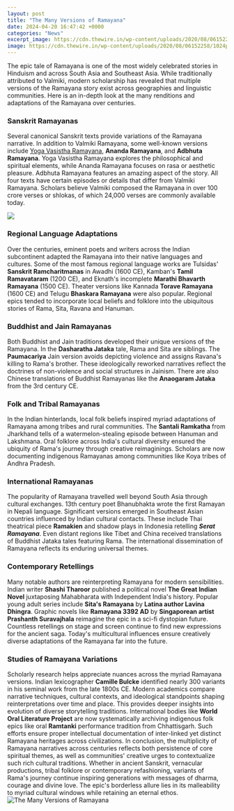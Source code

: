 ```yaml
---
layout: post
title: "The Many Versions of Ramayana"
date: 2024-04-20 16:47:42 +0000
categories: "News"
excerpt_image: https://cdn.thewire.in/wp-content/uploads/2020/08/06152258/1024px-Ramayana_manuscript_Mewari_paintings_Rajasthan_1653_CE-1024x600.jpg
image: https://cdn.thewire.in/wp-content/uploads/2020/08/06152258/1024px-Ramayana_manuscript_Mewari_paintings_Rajasthan_1653_CE-1024x600.jpg
---
```


The epic tale of Ramayana is one of the most widely celebrated stories in Hinduism and across South Asia and Southeast Asia. While traditionally attributed to Valmiki, modern scholarship has revealed that multiple versions of the Ramayana story exist across geographies and linguistic communities. Here is an in-depth look at the many renditions and adaptations of the Ramayana over centuries.
### Sanskrit Ramayanas
Several canonical Sanskrit texts provide variations of the Ramayana narrative. In addition to Valmiki Ramayana, some well-known versions include [Yoga Vasistha Ramayana](https://store.fi.io.vn/chihuahua-ride-shotgun-vintage-moon-broom-witch-halloween), **Ananda Ramayana**, and **Adbhuta Ramayana**. Yoga Vasistha Ramayana explores the philosophical and spiritual elements, while Ananda Ramayana focuses on rasa or aesthetic pleasure. Adbhuta Ramayana features an amazing aspect of the story. All four texts have certain episodes or details that differ from Valmiki Ramayana. Scholars believe Valmiki composed the Ramayana in over 100 crore verses or shlokas, of which 24,000 verses are commonly available today. 

![](https://1.bp.blogspot.com/-pSITH0uSPQo/YIzgYrX7R3I/AAAAAAAAA5o/16jKZM7TmaEPMTTWmtjh3C2NaQt0jf6KwCLcBGAsYHQ/s2048/4044769.jpg)
### Regional Language Adaptations
Over the centuries, eminent poets and writers across the Indian subcontinent adapted the Ramayana into their native languages and cultures. Some of the most famous regional language works are Tulsidas' **Sanskrit Ramcharitmanas** in Awadhi (1600 CE), Kamban's **Tamil Ramavataram** (1200 CE), and Eknath's incomplete **Marathi Bhavarth Ramayana** (1500 CE). Theater versions like Kannada **Torave Ramayana** (1600 CE) and Telugu **Bhaskara Ramayana** were also popular. Regional epics tended to incorporate local beliefs and folklore into the ubiquitous stories of Rama, Sita, Ravana and Hanuman.
### Buddhist and Jain Ramayanas 
Both Buddhist and Jain traditions developed their unique versions of the Ramayana. In the **Dasharatha Jataka** tale, Rama and Sita are siblings. The **Paumacariya** Jain version avoids depicting violence and assigns Ravana's killing to Rama's brother. These ideologically reworked narratives reflect the doctrines of non-violence and social structures in Jainism. There are also Chinese translations of Buddhist Ramayanas like the **Anaogaram Jataka** from the 3rd century CE. 
### Folk and Tribal Ramayanas
In the Indian hinterlands, local folk beliefs inspired myriad adaptations of Ramayana among tribes and rural communities. The **Santali Ramkatha** from Jharkhand tells of a watermelon-stealing episode between Hanuman and Lakshmana. Oral folklore across India's cultural diversity ensured the ubiquity of Rama's journey through creative reimaginings. Scholars are now documenting indigenous Ramayanas among communities like Koya tribes of Andhra Pradesh.
### International Ramayanas
The popularity of Ramayana travelled well beyond South Asia through cultural exchanges. 13th century poet Bhanubhakta wrote the first Ramayan in Nepali language. Significant versions emerged in Southeast Asian countries influenced by Indian cultural contacts. These include Thai theatrical piece **Ramakien** and shadow plays in Indonesia retelling **_Serat Ramayana_**. Even distant regions like Tibet and China received translations of Buddhist Jataka tales featuring Rama. The international dissemination of Ramayana reflects its enduring universal themes.
### Contemporary Retellings 
Many notable authors are reinterpreting Ramayana for modern sensibilities. Indian writer **Shashi Tharoor** published a political novel **The Great Indian Novel** juxtaposing Mahabharata with Independent India's history. Popular young adult series include **Sita's Ramayana** by **Latina author Lavina Dhingra**. Graphic novels like **Ramayana 3392 AD** by **Singaporean artist Prashanth Suravajhala** reimagine the epic in a sci-fi dystopian future. Countless retellings on stage and screen continue to find new expressions for the ancient saga. Today's multicultural influences ensure creatively diverse adaptations of the Ramayana far into the future.
### Studies of Ramayana Variations
Scholarly research helps appreciate nuances across the myriad Ramayana versions. Indian lexicographer **Camille Bulcke** identified nearly 300 variants in his seminal work from the late 1800s CE. Modern academics compare narrative techniques, cultural contexts, and ideological standpoints shaping reinterpretations over time and place. This provides deeper insights into evolution of diverse storytelling traditions. International bodies like **World Oral Literature Project** are now systematically archiving indigenous folk epics like oral **Ramtanki** performance tradition from Chhattisgarh. Such efforts ensure proper intellectual documentation of inter-linked yet distinct Ramayana heritages across civilizations.
In conclusion, the multiplicity of Ramayana narratives across centuries reflects both persistence of core spiritual themes, as well as communities' creative urges to contextualize such rich cultural traditions. Whether in ancient Sanskrit, vernacular productions, tribal folklore or contemporary refashioning, variants of Rama's journey continue inspiring generations with messages of dharma, courage and divine love. The epic's borderless allure lies in its malleability to myriad cultural windows while retaining an eternal ethos.
![The Many Versions of Ramayana](https://cdn.thewire.in/wp-content/uploads/2020/08/06152258/1024px-Ramayana_manuscript_Mewari_paintings_Rajasthan_1653_CE-1024x600.jpg)